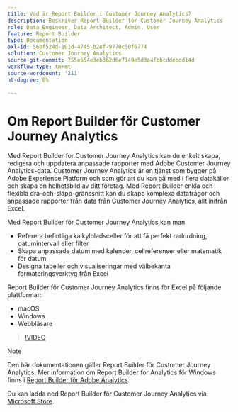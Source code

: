```yaml
---
title: Vad är Report Builder i Customer Journey Analytics?
description: Beskriver Report Builder för Customer Journey Analytics
role: Data Engineer, Data Architect, Admin, User
feature: Report Builder
type: Documentation
exl-id: 56bf524d-101d-4745-b2ef-9770c50f6774
solution: Customer Journey Analytics
source-git-commit: 755e554e3eb362d6e7149e5d3a4fbbcddebdd14d
workflow-type: tm+mt
source-wordcount: '211'
ht-degree: 0%

---
```


# Om Report Builder för Customer Journey Analytics

Med Report Builder for Customer Journey Analytics kan du enkelt skapa, redigera och uppdatera anpassade rapporter med Adobe Customer Journey Analytics-data. Customer Journey Analytics är en tjänst som bygger på Adobe Experience Platform och som gör att du kan gå med i flera datakällor och skapa en helhetsbild av ditt företag. Med Report Builder enkla och flexibla dra-och-släpp-gränssnitt kan du skapa komplexa datafrågor och anpassade rapporter från data från Customer Journey Analytics, allt inifrån Excel.

Med Report Builder för Customer Journey Analytics kan man

- Referera befintliga kalkylbladsceller för att få perfekt radordning, datumintervall eller filter
- Skapa anpassade datum med kalender, cellreferenser eller matematik för datum
- Designa tabeller och visualiseringar med välbekanta formateringsverktyg från Excel

Report Builder för Customer Journey Analytics finns för Excel på följande plattformar:

- macOS
- Windows
- Webbläsare

>[!VIDEO](https://video.tv.adobe.com/v/337569/?quality=12&learn=on)

>[!NOTE]
>
>Den här dokumentationen gäller Report Builder för Customer Journey Analytics. Mer information om Report Builder for Analytics för Windows finns i [Report Builder för Adobe Analytics](https://experienceleague.adobe.com/docs/analytics/analyze/report-builder/home.html?lang=en).

Du kan ladda ned Report Builder för Customer Journey Analytics via
[Microsoft Store](https://www.microsoft.com/en-us/store/apps/windows).
